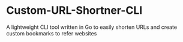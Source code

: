 # Custom-URL-Shortner-CLI
A lightweight CLI tool written in Go to easily shorten URLs and create custom bookmarks to refer websites